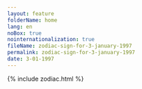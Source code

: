 ```yaml
---
layout: feature
folderName: home
lang: en
noBox: true
nointernationalization: true
fileName: zodiac-sign-for-3-january-1997
permalink: zodiac-sign-for-3-january-1997
date: 3-01-1997
---
```

{% include zodiac.html %}
